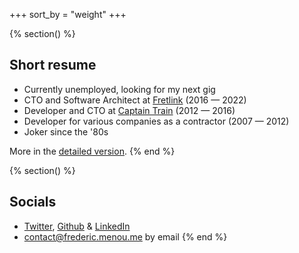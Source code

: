 +++
sort_by = "weight"
+++

{% section() %}
## Short resume

- Currently unemployed, <span class=highlight>looking for my next gig</span>
- CTO and Software Architect at [Fretlink](https://www.linkedin.com/company/fretlink/) (2016&nbsp;&mdash;&nbsp;2022)
- Developer and CTO at [Captain Train](https://fr.wikipedia.org/wiki/Trainline_(Europe)) (2012&nbsp;&mdash;&nbsp;2016)
- Developer for various companies as a contractor (2007&nbsp;&mdash;&nbsp;2012)
- <span data-comment="and I thought my jokes were bad">Joker since the '80s</span>

More in the [detailed version](@/resume.md).
{% end %}

{% section() %}
## Socials

- [Twitter](https://twitter.com/ptit_fred), [Github](https://github.com/ptitfred) & [LinkedIn](https://www.linkedin.com/in/fmenou)
- <span data-comment="really want to contact me?">[contact@frederic.menou.me](mailto:contact@frederic.menou.me) by email</span>
{% end %}
